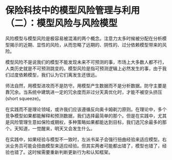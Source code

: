 # 保险科技中的模型风险管理与利用（二）：模型风险与风险模型

风险模型与模型风险是极容易被混淆的两个概念。注意力太多时候被分配在分析模型揭示的近期、显性的风险，从而忽略了远期的、阴性的、过分依赖模型带来的风险。

模型风险不是说我们的模型不能发现未来不可预测的事，市场上大多数人都不行，人类历史就是不可预测跳变的。模型风险是指可预测逻辑上必然发生的事，由于我们过度依赖模型，我们认为它们离发生还很远。

师法自然，用模型进攻而不是防守。用模型产生数据而不是分析数据。防守主要是靠冗余。当系统中建筑进一定的冗余度而非过分天真优化时，才能不被空头挤压(short squeeze)。

在实践而不是理论领域，或许我们应该遵循反向奥卡姆剃刀原则。在理论中，多个竞争模型如果都能解释和预测数据，我们选择最简单的那个。但是在实践中，尤其是风险管理生意如保险或期权，多种策略如果都能达到目标，我们选冗余最多的那个。天知道，一觉醒来，明天又会发生什么。

在实践中，如果经验与模型不一致时，左派书呆子会强行扭曲经验来适应模型。右派业务员可能会扭曲模型来适应经验。但其实两者可能都出错了，模型也错了，经验也错了。这时候需要重新判断更新行为和认知框架。